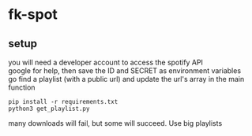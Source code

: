 # fk-spot

## setup

you will need a developer account to access the spotify API <br>
google for help, then save the ID and SECRET as environment variables <br>
go find a playlist (with a public url) and update the url's array in the main function <br>

```
pip install -r requirements.txt
python3 get_playlist.py
```

many downloads will fail, but some will succeed. Use big playlists <br>
